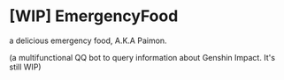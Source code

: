 # [WIP] EmergencyFood

a delicious emergency food, A.K.A Paimon.

(a multifunctional QQ bot to query information about Genshin Impact. It's still WIP)
